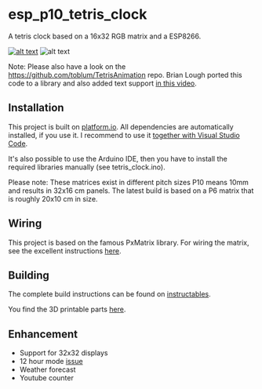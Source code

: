 # esp_p10_tetris_clock
A tetris clock based on a 16x32 RGB matrix and a ESP8266.


[![alt text](https://j.gifs.com/6RvBDl.gif "Tetris clock animation")](https://youtu.be/BGmjvfqf_0U)
![alt text](https://github.com/toblum/esp_p10_tetris_clock/blob/master/assets/tetris_ribba.gif "Tetris clock build in IKEA RIBBA frame")


Note: Please also have a look on the https://github.com/toblum/TetrisAnimation repo. Brian Lough ported this code to a library and also added text support [in this video](https://www.youtube.com/watch?v=2IejVgrSlWE).


## Installation
This project is built on [platform.io](http://docs.platformio.org). All dependencies are automatically installed, if you use it. I recommend to use it [together with Visual Studio Code](http://docs.platformio.org/en/latest/ide/vscode.html).

It's also possible to use the Arduino IDE, then you have to install the required libraries manually (see tetris_clock.ino).

Please note: These matrices exist in different pitch sizes P10 means 10mm and results in 32x16 cm panels. The latest build is based on a P6 matrix that is roughly 20x10 cm in size.

## Wiring
This project is based on the famous PxMatrix library. For wiring the matrix, see the excellent instructions [here](https://github.com/2dom/PxMatrix/).

## Building
The complete build instructions can be found on [instructables](https://www.instructables.com/id/Tetris-Time-on-a-P10-RGB-Matrix-With-ESP8266).

You find the 3D printable parts [here](https://www.thingiverse.com/thing:2846368).

## Enhancement
* Support for 32x32 displays
* 12 hour mode [issue](https://github.com/toblum/esp_p10_tetris_clock/issues/2#issuecomment-392286952)
* Weather forecast
* Youtube counter
